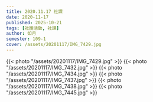 ```yaml
---
title: 2020.11.17 社課
date: 2020-11-17
published: 2025-10-21
tags: [社團活動, 社課]
author: 如月
semester: 109-1
cover: /assets/20201117/IMG_7429.jpg
---
```


{{< photo "/assets/20201117/IMG_7429.jpg" >}}
{{< photo "/assets/20201117/IMG_7432.jpg" >}}
{{< photo "/assets/20201117/IMG_7434.jpg" >}}
{{< photo "/assets/20201117/IMG_7437.jpg" >}}
{{< photo "/assets/20201117/IMG_7438.jpg" >}}
{{< photo "/assets/20201117/IMG_7445.jpg" >}}
